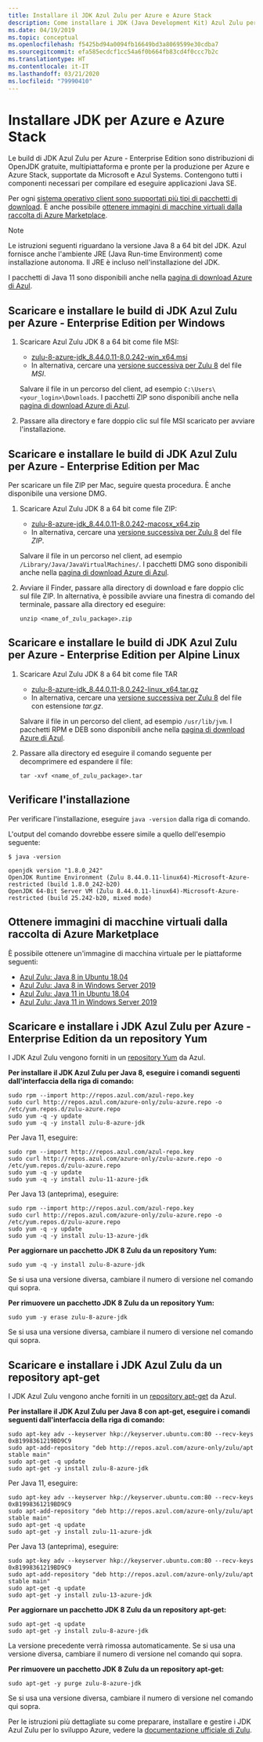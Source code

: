 ```yaml
---
title: Installare il JDK Azul Zulu per Azure e Azure Stack
description: Come installare i JDK (Java Development Kit) Azul Zulu per lo sviluppo di Azure con Windows, Linux e Mac
ms.date: 04/19/2019
ms.topic: conceptual
ms.openlocfilehash: f5425bd94a0094fb16649bd3a8069599e30cdba7
ms.sourcegitcommit: efa585ecdcf1cc54a6f0b664fb83cd4f0ccc7b2c
ms.translationtype: HT
ms.contentlocale: it-IT
ms.lasthandoff: 03/21/2020
ms.locfileid: "79990410"
---
```

# <a name="install-the-jdk-for-azure-and-azure-stack"></a>Installare JDK per Azure e Azure Stack

Le build di JDK Azul Zulu per Azure - Enterprise Edition sono distribuzioni di OpenJDK gratuite, multipiattaforma e pronte per la produzione per Azure e Azure Stack, supportate da Microsoft e Azul Systems. Contengono tutti i componenti necessari per compilare ed eseguire applicazioni Java SE.

Per ogni [sistema operativo client sono supportati più tipi di pacchetti di download](https://www.azul.com/downloads/azure-only/zulu/). È anche possibile [ottenere immagini di macchine virtuali dalla raccolta di Azure Marketplace](#get-virtual-machine-images-from-the-azure-marketplace-gallery).

> [!NOTE]
> Le istruzioni seguenti riguardano la versione Java 8 a 64 bit del JDK. Azul fornisce anche l'ambiente JRE (Java Run-time Environment) come installazione autonoma. Il JRE è incluso nell'installazione del JDK.
>
> I pacchetti di Java 11 sono disponibili anche nella [pagina di download Azure di Azul](https://www.azul.com/downloads/azure-only/zulu/).

## <a name="download-and-install-the-azul-zulu-for-azure---enterprise-edition-jdk-builds-for-windows"></a>Scaricare e installare le build di JDK Azul Zulu per Azure - Enterprise Edition per Windows

1. Scaricare Azul Zulu JDK 8 a 64 bit come file MSI:

   * [zulu-8-azure-jdk_8.44.0.11-8.0.242-win_x64.msi](http://repos.azul.com/azure-only/zulu/packages/zulu-8/8u242/zulu-8-azure-jdk_8.44.0.11-8.0.242-win_x64.msi)
   * In alternativa, cercare una [versione successiva per Zulu 8](http://repos.azul.com/azure-only/zulu/packages/zulu-8) del file *MSI*.

   Salvare il file in un percorso del client, ad esempio `C:\Users\<your_login>\Downloads`. I pacchetti ZIP sono disponibili anche nella [pagina di download Azure di Azul](https://www.azul.com/downloads/azure-only/zulu/).

2. Passare alla directory e fare doppio clic sul file MSI scaricato per avviare l'installazione.

## <a name="download-and-install-the-azul-zulu-for-azure---enterprise-edition-jdk-builds-for-mac"></a>Scaricare e installare le build di JDK Azul Zulu per Azure - Enterprise Edition per Mac

Per scaricare un file ZIP per Mac, seguire questa procedura. È anche disponibile una versione DMG.

1. Scaricare Azul Zulu JDK 8 a 64 bit come file ZIP:

   * [zulu-8-azure-jdk_8.44.0.11-8.0.242-macosx_x64.zip](http://repos.azul.com/azure-only/zulu/packages/zulu-8/8u242/zulu-8-azure-jdk_8.44.0.11-8.0.242-macosx_x64.zip)
   * In alternativa, cercare una [versione successiva per Zulu 8](http://repos.azul.com/azure-only/zulu/packages/zulu-8) del file *ZIP*.

   Salvare il file in un percorso nel client, ad esempio `/Library/Java/JavaVirtualMachines/`. I pacchetti DMG sono disponibili anche nella [pagina di download Azure di Azul](https://www.azul.com/downloads/azure-only/zulu/).

2. Avviare il Finder, passare alla directory di download e fare doppio clic sul file ZIP. In alternativa, è possibile avviare una finestra di comando del terminale, passare alla directory ed eseguire:

    ```cli
    unzip <name_of_zulu_package>.zip
    ```

## <a name="download-and-install-the-azul-zulu-for-azure---enterprise-edition-jdk-builds-for-alpine-linux"></a>Scaricare e installare le build di JDK Azul Zulu per Azure - Enterprise Edition per Alpine Linux

1. Scaricare Azul Zulu JDK 8 a 64 bit come file TAR

   * [zulu-8-azure-jdk_8.44.0.11-8.0.242-linux_x64.tar.gz](http://repos.azul.com/azure-only/zulu/packages/zulu-8/8u242/zulu-8-azure-jdk_8.44.0.11-8.0.242-linux_x64.tar.gz)
   * In alternativa, cercare una [versione successiva per Zulu 8](https://repos.azul.com/azure-only/zulu/packages/zulu-8) del file con estensione *tar.gz*.

   Salvare il file in un percorso del client, ad esempio `/usr/lib/jvm`. I pacchetti RPM e DEB sono disponibili anche nella [pagina di download Azure di Azul](https://www.azul.com/downloads/azure-only/zulu/).

2. Passare alla directory ed eseguire il comando seguente per decomprimere ed espandere il file:

    ```cli
    tar -xvf <name_of_zulu_package>.tar
    ```

## <a name="confirm-your-installation"></a>Verificare l'installazione

Per verificare l'installazione, eseguire `java -version` dalla riga di comando.

L'output del comando dovrebbe essere simile a quello dell'esempio seguente:

```cli
$ java -version

openjdk version "1.8.0_242"
OpenJDK Runtime Environment (Zulu 8.44.0.11-linux64)-Microsoft-Azure-restricted (build 1.8.0_242-b20)
OpenJDK 64-Bit Server VM (Zulu 8.44.0.11-linux64)-Microsoft-Azure-restricted (build 25.242-b20, mixed mode)
```

## <a name="get-virtual-machine-images-from-the-azure-marketplace-gallery"></a>Ottenere immagini di macchine virtuali dalla raccolta di Azure Marketplace

È possibile ottenere un'immagine di macchina virtuale per le piattaforme seguenti:

* [Azul Zulu: Java 8 in Ubuntu 18.04](https://azuremarketplace.microsoft.com/marketplace/apps/azul.azul-zulu8-ubuntu-1804)
* [Azul Zulu: Java 8 in Windows Server 2019](https://azuremarketplace.microsoft.com/marketplace/apps/azul.azul-zulu8-windows-2019)
* [Azul Zulu: Java 11 in Ubuntu 18.04](https://azuremarketplace.microsoft.com/marketplace/apps/azul.azul-zulu11-ubuntu-1804)
* [Azul Zulu: Java 11 in Windows Server 2019](https://azuremarketplace.microsoft.com/marketplace/apps/azul.azul-zulu11-windows-2019)

## <a name="download-and-install-the-azul-zulu-for-azure---enterprise-edition-jdks-from-a-yum-repository"></a>Scaricare e installare i JDK Azul Zulu per Azure - Enterprise Edition da un repository Yum

I JDK Azul Zulu vengono forniti in un [repository Yum](https://repos.azul.com/azure-only/zulu-azure.repo) da Azul.

**Per installare il JDK Azul Zulu per Java 8, eseguire i comandi seguenti dall'interfaccia della riga di comando:**

```cli
sudo rpm --import http://repos.azul.com/azul-repo.key
sudo curl http://repos.azul.com/azure-only/zulu-azure.repo -o /etc/yum.repos.d/zulu-azure.repo
sudo yum -q -y update
sudo yum -q -y install zulu-8-azure-jdk
```

Per Java 11, eseguire:

```cli
sudo rpm --import http://repos.azul.com/azul-repo.key
sudo curl http://repos.azul.com/azure-only/zulu-azure.repo -o /etc/yum.repos.d/zulu-azure.repo
sudo yum -q -y update
sudo yum -q -y install zulu-11-azure-jdk
```

Per Java 13 (anteprima), eseguire:

```cli
sudo rpm --import http://repos.azul.com/azul-repo.key
sudo curl http://repos.azul.com/azure-only/zulu-azure.repo -o /etc/yum.repos.d/zulu-azure.repo
sudo yum -q -y update
sudo yum -q -y install zulu-13-azure-jdk
```

**Per aggiornare un pacchetto JDK 8 Zulu da un repository Yum:**

```cli
sudo yum -q -y install zulu-8-azure-jdk
```

Se si usa una versione diversa, cambiare il numero di versione nel comando qui sopra.

**Per rimuovere un pacchetto JDK 8 Zulu da un repository Yum:**

```cli
sudo yum -y erase zulu-8-azure-jdk
```

Se si usa una versione diversa, cambiare il numero di versione nel comando qui sopra.

## <a name="download-and-install-the-azul-zulu-jdks-from-an-apt-get-repository"></a>Scaricare e installare i JDK Azul Zulu da un repository apt-get

I JDK Azul Zulu vengono anche forniti in un [repository apt-get](https://repos.azul.com/azure-only/zulu/apt) da Azul.

**Per installare il JDK Azul Zulu per Java 8 con apt-get, eseguire i comandi seguenti dall'interfaccia della riga di comando:**

```cli
sudo apt-key adv --keyserver hkp://keyserver.ubuntu.com:80 --recv-keys 0xB1998361219BD9C9
sudo apt-add-repository "deb http://repos.azul.com/azure-only/zulu/apt stable main"
sudo apt-get -q update
sudo apt-get -y install zulu-8-azure-jdk
```

Per Java 11, eseguire:

```cli
sudo apt-key adv --keyserver hkp://keyserver.ubuntu.com:80 --recv-keys 0xB1998361219BD9C9
sudo apt-add-repository "deb http://repos.azul.com/azure-only/zulu/apt stable main"
sudo apt-get -q update
sudo apt-get -y install zulu-11-azure-jdk
```

Per Java 13 (anteprima), eseguire:

```cli
sudo apt-key adv --keyserver hkp://keyserver.ubuntu.com:80 --recv-keys 0xB1998361219BD9C9
sudo apt-add-repository "deb http://repos.azul.com/azure-only/zulu/apt stable main"
sudo apt-get -q update
sudo apt-get -y install zulu-13-azure-jdk
```

**Per aggiornare un pacchetto JDK 8 Zulu da un repository apt-get:**

```cli
sudo apt-get -q update
sudo apt-get -y install zulu-8-azure-jdk
```

La versione precedente verrà rimossa automaticamente.
Se si usa una versione diversa, cambiare il numero di versione nel comando qui sopra.

**Per rimuovere un pacchetto JDK 8 Zulu da un repository apt-get:**

```cli
sudo apt-get -y purge zulu-8-azure-jdk
```

Se si usa una versione diversa, cambiare il numero di versione nel comando qui sopra.

Per le istruzioni più dettagliate su come preparare, installare e gestire i JDK Azul Zulu per lo sviluppo Azure, vedere la [documentazione ufficiale di Zulu](https://docs.azul.com/zulu/zuludocs/index.htm).
